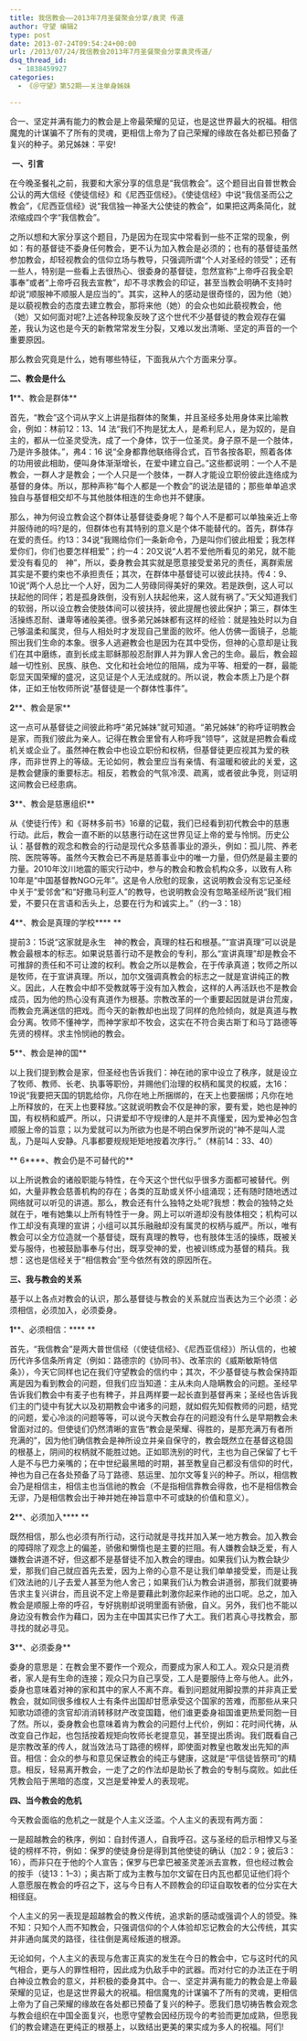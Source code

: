 ```yaml
---
title: 我信教会——2013年7月圣餐聚会分享/袁灵 传道
author: 守望 编辑2
type: post
date: 2013-07-24T09:54:24+00:00
url: /2013/07/24/我信教会2013年7月圣餐聚会分享袁灵传道/
dsq_thread_id:
  - 1838459927
categories:
  - 《＠守望》第52期——关注单身姊妹

---
```

<p class="mceWPmore" title="更多...">
  合一、坚定并满有能力的教会是上帝最荣耀的见证，也是这世界最大的祝福。相信魔鬼的计谋骗不了所有的灵魂，更相信上帝为了自己荣耀的缘故在各处都已预备了复兴的种子。<!--more-->弟兄姊妹：平安!
</p>

 **一、引言**

在今晚圣餐礼之前，我要和大家分享的信息是“我信教会”。这个题目出自普世教会公认的两大信经《使徒信经》和《尼西亚信经》。《使徒信经》中说“我信圣而公之教会”，《尼西亚信经》说“我信独一神圣大公使徒的教会”，如果把这两条简化，就浓缩成四个字“我信教会”。

之所以想和大家分享这个题目，乃是因为在现实中常看到一些不正常的现象，例如：有的基督徒不委身任何教会，更不认为加入教会是必须的；也有的基督徒虽然参加教会，却轻视教会的信仰立场与教导，只强调所谓“个人对圣经的领受”；还有一些人，特别是一些看上去很热心、很委身的基督徒，忽然宣称“上帝呼召我全职事奉”或者“上帝呼召我去宣教”，却不寻求教会的印证，甚至当教会明确不支持时却说“顺服神不顺服人是应当的”。其实，这种人的感动是很奇怪的，因为他（她）是以藐视教会的态度去建立教会，那将来他（她）的会众也如此藐视教会，他（她）又如何面对呢?上述各种现象反映了这个世代不少基督徒的教会观存在偏差，我认为这也是今天的新教常常发生分裂，又难以发出清晰、坚定的声音的一个重要原因。

那么教会究竟是什么，她有哪些特征，下面我从六个方面来分享。

**二、教会是什么**

**1****、教会是群体**

首先，“教会”这个词从字义上讲是指群体的聚集，并且圣经多处用身体来比喻教会，例如：林前12：13、14 法“我们不拘是犹太人，是希利尼人，是为奴的，是自主的，都从一位圣灵受洗，成了一个身体，饮于一位圣灵。身子原不是一个肢体，乃是许多肢体。”，弗4：16 说“全身都靠他联络得合式，百节各按各职，照着各体的功用彼此相助，便叫身体渐渐增长，在爱中建立自己。”这些都说明：一个人不是教会，一群人才是教会；一个人只是一个肢体，一群人才能设立职份彼此连络成为基督的身体。所以，那种声称“每个人都是一个教会”的说法是错的；那些单单追求独自与基督相交却不与其他肢体相连的生命也并不健康。

那么，神为何设立教会这个群体让基督徒委身呢？每个人不是都可以单独亲近上帝并服侍祂的吗?是的，但群体也有其特别的意义是个体不能替代的。首先，群体存在爱的责任。约13：34说“我赐给你们一条新命令，乃是叫你们彼此相爱；我怎样爱你们，你们也要怎样相爱”；约一4：20又说“人若不爱他所看见的弟兄，就不能爱没有看见的 神”，所以，委身教会其实就是愿意接受爱弟兄的责任，离群索居其实是不要约束也不承担责任；其次，在群体中基督徒可以彼此扶持。传4：9、10说“两个人总比一个人好，因为二人劳碌同得美好的果效。若是跌倒，这人可以扶起他的同伴；若是孤身跌倒，没有别人扶起他来，这人就有祸了。”天父知道我们的软弱，所以设立教会使肢体间可以彼扶持，彼此提醒也彼此保护；第三，群体生活操练忍耐、谦卑等诸般美德。很多弟兄姊妹都有这样的经验：就是独处时以为自己够温柔和属灵，但与人相处时才发现自己里面的败坏。他人仿佛一面镜子，总能照出我们生命的本象。很多人逃避教会也是因为在其中受伤，但神的心意却是让我们在其中磨练，直到长成主耶稣那般忍耐罪人并为罪人舍己的生命。最后，教会超越一切性别、民族、肤色、文化和社会地位的阻隔，成为平等、相爱的一群，最能彰显天国荣耀的盛况，这见证是个人无法成就的。所以说，教会本质上乃是个群体，正如王怡牧师所说“基督徒是一个群体性事件”。

**2****、教会是家**

这一点可从基督徒之间彼此称呼“弟兄姊妹”就可知道。“弟兄姊妹”的称呼证明教会是家，而我们彼此为亲人。记得在教会里曾有人称呼我“领导”，这就是把教会看成机关或企业了。虽然神在教会中也设立职份和权柄，但基督徒更应视其为爱的秩序，而非世界上的等级。无论如何，教会里应当有亲情、有温暖和彼此的关爱，这是教会健康的重要标志。相反，若教会的气氛冷漠、疏离，或者彼此争竞，则证明这间教会已经患病。

**3****、教会是慈惠组织**

从《使徒行传》和《哥林多前书》16章的记载，我们已经看到初代教会中的慈惠行动。此后，教会一直不断的以慈惠行动在这世界见证上帝的爱与怜悯。历史公认：基督教的观念和教会的行动是现代众多慈善事业的源头，例如：孤儿院、养老院、医院等等。虽然今天教会已不再是慈善事业中的唯一力量，但仍然是最主要的力量。2010年汶川地震的赈灾行动中，参与的教会和教会机构众多，以致有人称10年是“中国基督教NGO元年”。这是令人欣慰的现象，这说明教会没有忘记圣经中关于“爱邻舍”和“好撒马利亚人”的教导，也说明教会没有忽略圣经所说“我们相爱，不要只在言语和舌头上，总要在行为和诚实上。”（约一3：18）

**4****、教会是真理的学校**** **

提前3：15说“这家就是永生 神的教会，真理的柱石和根基。”“宣讲真理”可以说是教会最根本的标志。如果说慈善行动不是教会的专利，那么“宣讲真理”却是教会不可推辞的责任和不可让渡的权利。教会之所以是教会，在于传承真道；牧师之所以是牧师，在于宣讲真理。所以，加尔文强调真教会的标志之一就是宣讲纯正的教义。因此，人在教会中却不受教就等于没有加入教会，这样的人再活跃也不是教会成员，因为他的热心没有真道作为根基。宗教改革的一个重要起因就是讲台荒废，而教会充满迷信的把戏。而今天的新教却也出现了同样的危险倾向，就是真道与教会分离。牧师不懂神学，而神学家却不牧会，这实在不符合奥古斯丁和马丁路德等先贤的榜样。求主怜悯祂的教会。

**5****、教会是神的国**

以上我们提到教会是家，但圣经也告诉我们：神在祂的家中设立了秩序，就是设立了牧师、教师、长老、执事等职份，并赐他们治理的权柄和属灵的权威，太16：19说“我要把天国的钥匙给你，凡你在地上所捆绑的，在天上也要捆绑；凡你在地上所释放的，在天上也要释放。”这就说明教会不仅是神的家，要有爱，她也是神的国，有权柄和威严。所以，只讲爱却不守规律的人是并不真懂爱，因为爱神必包含顺服上帝的旨意；以为爱就可以为所欲为也是不明白保罗所说的“神不是叫人混乱，乃是叫人安静。凡事都要规规矩矩地按着次序行。”（林前14：33、40）

** 6****、教会仍是不可替代的**

以上所说教会的诸般职能与特性，在今天这个世代似乎很多方面都可被替代。例如，大量非教会慈善机构的存在；各类的互助或关怀小组涌现；还有随时随地透过网络就可以听见的讲道。那么，教会还有什么独特之处呢?我想：教会的独特之处就在于，唯有她集以上所有特性于一身。网上可以听道却没有肢体相交；机构可以作工却没有真理的宣讲；小组可以其乐融融却没有属灵的权柄与威严。所以，唯有教会可以全方位造就一个基督徒，既有真理的教导，也有肢体生活的操练，既被关爱与服侍，也被鼓励事奉与付出，既享受神的爱，也被训练成为基督的精兵。我想：这也是信经关于“相信教会”至今依然有效的原因所在。

**三、我与教会的关系**

基于以上各点对教会的认识，那么基督徒与教会的关系就应当表达为三个必须：必须相信，必须加入，必须委身。

**1****、必须相信：**** **

首先，“我信教会”是两大普世信经（《使徒信经》、《尼西亚信经》）所认信的，也被历代许多信条所肯定（例如：路德宗的《协同书》、改革宗的《威斯敏斯特信条》），今天它同样也记在我们守望教会的信约中；其次，不少基督徒与教会保持距离是因为看到教会的问题，但我们应当知道：主从未向人隐瞒教会的问题。圣经早告诉我们教会中有麦子也有稗子，并且两样要一起长直到基督再来；圣经也告诉我们主的门徒中有犹大以及初期教会中诸多的问题，就如假先知假教师的问题，结党的问题，爱心冷淡的问题等等，可以说今天教会存在的问题没有什么是早期教会未曾面对过的。但使徒们仍然清晰的宣告“教会是荣耀、得胜的，是那充满万有者所充满的”，因为他们确信教会是神所设立并亲自保守的，教会既然立在基督这稳固的根基上，阴间的权柄就不能胜过她。正如耶洗别的时代，主也为自己保留了七千人是不与巴力亲嘴的；在中世纪最黑暗的时期，甚至教皇自己都没有信仰的时代，神也为自己在各处预备了马丁路德、慈运里、加尔文等复兴的种子。所以，相信教会乃是相信主，相信主也当信祂的教会（不是指相信靠教会得救，也不是相信教会无谬，乃是相信教会出于神并她在神旨意中不可或缺的价值和意义）。

**2****、必须加入**** **

既然相信，那么也必须有所行动，这行动就是寻找并加入某一地方教会。加入教会的障碍除了观念上的偏差，骄傲和懒惰也是主要的拦阻。有人嫌教会缺乏爱，有人嫌教会讲道不好，但这都不是基督徒不加入教会的理由。如果我们认为教会缺少爱，那我们自己就应首先去爱，因为上帝的心意不是让我们单单接受爱，而是让我们效法祂的儿子去爱人甚至为他人舍己；如果我们认为教会讲道弱，那我们就要祷告求主复兴讲台，而且说不定上帝是要藉此刺激你起来作祂的出口呢。总之，加入教会是顺服上帝的呼召，专好挑剔却说明里面有骄傲，自义。另外，我们也不能以身边没有教会作为藉口，因为主在中国其实已作了大工。我们若真心寻找教会，那寻找的就必寻见。

**3****、必须委身**

委身的意思是：在教会里不要作一个观众，而要成为家人和工人。观众只是消费者，家人是有生命的连接；观众只为自己享受，工人是要服侍上帝与他人。此外，委身也意味着对神的家和其中的家人不离不弃。看到问题就用脚投票的并非真正爱教会，就如同很多维权人士有条件出国却甘愿承受这个国家的苦难，而那些从来只知歌功颂德的贪官却消消转移财产改变国籍，他们谁更委身祖国谁更热爱同胞一目了然。所以，委身教会也意味着肯为教会的问题付上代价，例如：花时间代祷，从改变自己作起，也包括按着规矩向牧师长老提意见，甚至提出质询。我们既看自己是宗教改革的传人，就当效法马丁路德的榜样，即使面对教皇也敢发出先知的声音。相信：会众的参与和意见保证教会的纯正与健康，这就是“平信徒皆祭司”的精意。相反，轻易离开教会，一走了之的作法却是助长了教会的专制与腐败。如此任凭教会陷于黑暗的态度，又岂是爱神爱人的表现呢。

**四、当今教会的危机**

今天教会面临的危机之一就是个人主义泛滥。个人主义的表现有两方面：

一是超越教会的秩序，例如：自封传道人，自我呼召。这与圣经的启示相悖又与圣徒的榜样不符，例如：保罗的使徒身份是得到其他使徒的确认（加2：9；彼后3：16），而非只在于他的个人宣告；保罗与巴拿巴被圣灵差派去宣教，但也经过教会的按手（徒13：1–3）；奥古斯丁成为主教与加尔文留在日内瓦也都见证他们将个人意愿服在教会的呼召之下，这与今日有人不顾教会的印证自取牧者的位分实在大相径庭。

个人主义的另一表现是超越教会的教义传统，追求新的感动或强调个人的领受。殊不知：只知个人而不知教会，只强调信仰的个人体验却忘记教会的大公传统，其实并非通向属灵的路径，往往倒是离经叛道的根源。

无论如何，个人主义的表现与危害正真实的发生在今日的教会中，它与这时代的风气相合，更与人的罪性相符，因此成为仇敌手中的武器。而对付它的办法正在于明白神设立教会的意义，并积极的委身其中。合一、坚定并满有能力的教会是上帝最荣耀的见证，也是这世界最大的祝福。相信魔鬼的计谋骗不了所有的灵魂，更相信上帝为了自己荣耀的缘故在各处都已预备了复兴的种子。愿我们恳切祷告教会观念与教会组织在中国全面复兴，也愿守望教会因经历现今的考验而更加成熟，但愿我们的教会建造在更纯正的根基上，以致结出更美的果实成为多人的祝福。阿们!